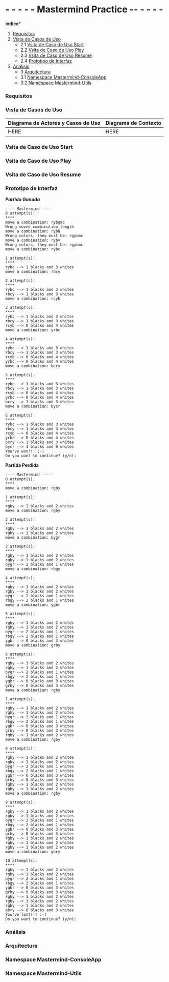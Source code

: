# - - - - - Mastermind Practice -- - - - -


**índice***
1. [Requisitos](#Requisitos)
2. [Vista de Casos de Uso](#Vista-de-Casos-de-Uso)
    - 2.1 [Vsita de Caso de Uso Start](#Vsita-de-Caso-de-Uso-Start)
    - 2.2 [Vsita de Caso de Uso Play](#Vsita-de-Caso-de-Uso-Play)
    - 2.3 [Vsita de Caso de Uso Resume](#Vsita-de-Caso-de-Uso-Resume)
    - 2.4 [Prototipo de Interfaz](#Prototipo-de-Interfaz)
3. [Análisis](#Analisis)
    - 3 [Arquitectura](#Arquitectura)
    - 3.1 [Namespace Mastermind-ConsoleApp](#Namespace-MastermindConsoleApp)
    - 3.2 [Namespace Mastermind-Utils](#TNamespace-Mastermind-ToeUtils)

### Requisitos



### Vista de Casos de Uso

| Diagrama de Actores y Casos de Uso | Diagrama de Contexto |
|---|---|
| HERE |HERE

### Vsita de Caso de Uso Start


### Vsita de Caso de Uso Play


### Vsita de Caso de Uso Resume


### Prototipo de Interfaz
***Partida Ganada***
```
---- Mastermind ----
0 attempt(s): 
****
move a combination: rybgmc
Wrong moved combination length
move a combination: rybÑ
Wrong colors, they must be: rgybmc
move a combination: rybv
Wrong colors, they must be: rgybmc
move a combination: rybc

1 attempt(s): 
****
rybc --> 1 blacks and 3 whites
move a combination: rbcy

2 attempt(s): 
****
rybc --> 1 blacks and 3 whites
rbcy --> 1 blacks and 3 whites
move a combination: rcyb

3 attempt(s): 
****
rybc --> 1 blacks and 3 whites
rbcy --> 1 blacks and 3 whites
rcyb --> 0 blacks and 4 whites
move a combination: yrbc

4 attempt(s): 
****
rybc --> 1 blacks and 3 whites
rbcy --> 1 blacks and 3 whites
rcyb --> 0 blacks and 4 whites
yrbc --> 0 blacks and 4 whites
move a combination: bcry

5 attempt(s): 
****
rybc --> 1 blacks and 3 whites
rbcy --> 1 blacks and 3 whites
rcyb --> 0 blacks and 4 whites
yrbc --> 0 blacks and 4 whites
bcry --> 1 blacks and 3 whites
move a combination: bycr

6 attempt(s): 
****
rybc --> 1 blacks and 3 whites
rbcy --> 1 blacks and 3 whites
rcyb --> 0 blacks and 4 whites
yrbc --> 0 blacks and 4 whites
bcry --> 1 blacks and 3 whites
bycr --> 4 blacks and 0 whites
You've won!!! ;-)
Do you want to continue? (y/n): 
```

**Partida Perdida**
```
---- Mastermind ----
0 attempt(s): 
****
move a combination: rgby

1 attempt(s): 
****
rgby --> 1 blacks and 2 whites
move a combination: rgby

2 attempt(s): 
****
rgby --> 1 blacks and 2 whites
rgby --> 1 blacks and 2 whites
move a combination: bygr

3 attempt(s): 
****
rgby --> 1 blacks and 2 whites
rgby --> 1 blacks and 2 whites
bygr --> 2 blacks and 1 whites
move a combination: rbgy

4 attempt(s): 
****
rgby --> 1 blacks and 2 whites
rgby --> 1 blacks and 2 whites
bygr --> 2 blacks and 1 whites
rbgy --> 2 blacks and 1 whites
move a combination: ygbr

5 attempt(s): 
****
rgby --> 1 blacks and 2 whites
rgby --> 1 blacks and 2 whites
bygr --> 2 blacks and 1 whites
rbgy --> 2 blacks and 1 whites
ygbr --> 0 blacks and 3 whites
move a combination: grby

6 attempt(s): 
****
rgby --> 1 blacks and 2 whites
rgby --> 1 blacks and 2 whites
bygr --> 2 blacks and 1 whites
rbgy --> 2 blacks and 1 whites
ygbr --> 0 blacks and 3 whites
grby --> 0 blacks and 3 whites
move a combination: rgby

7 attempt(s): 
****
rgby --> 1 blacks and 2 whites
rgby --> 1 blacks and 2 whites
bygr --> 2 blacks and 1 whites
rbgy --> 2 blacks and 1 whites
ygbr --> 0 blacks and 3 whites
grby --> 0 blacks and 3 whites
rgby --> 1 blacks and 2 whites
move a combination: rgby

8 attempt(s): 
****
rgby --> 1 blacks and 2 whites
rgby --> 1 blacks and 2 whites
bygr --> 2 blacks and 1 whites
rbgy --> 2 blacks and 1 whites
ygbr --> 0 blacks and 3 whites
grby --> 0 blacks and 3 whites
rgby --> 1 blacks and 2 whites
rgby --> 1 blacks and 2 whites
move a combination: rgby

9 attempt(s): 
****
rgby --> 1 blacks and 2 whites
rgby --> 1 blacks and 2 whites
bygr --> 2 blacks and 1 whites
rbgy --> 2 blacks and 1 whites
ygbr --> 0 blacks and 3 whites
grby --> 0 blacks and 3 whites
rgby --> 1 blacks and 2 whites
rgby --> 1 blacks and 2 whites
rgby --> 1 blacks and 2 whites
move a combination: gbry

10 attempt(s): 
****
rgby --> 1 blacks and 2 whites
rgby --> 1 blacks and 2 whites
bygr --> 2 blacks and 1 whites
rbgy --> 2 blacks and 1 whites
ygbr --> 0 blacks and 3 whites
grby --> 0 blacks and 3 whites
rgby --> 1 blacks and 2 whites
rgby --> 1 blacks and 2 whites
rgby --> 1 blacks and 2 whites
gbry --> 0 blacks and 3 whites
You've lost!!! :-(
Do you want to continue? (y/n): 
```

### Análisis

### Arquitectura

### Namespace Mastermind-ConsoleApp

### Namespace Mastermind-Utils
